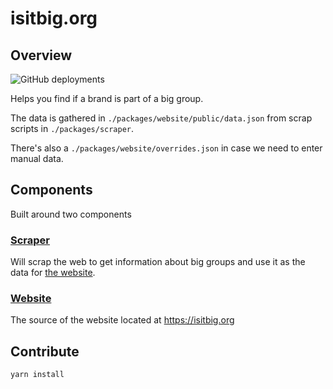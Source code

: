# isitbig.org

## Overview

![GitHub deployments](https://img.shields.io/github/deployments/yoannmoinet/isitbig.org/production?label=vercel&logo=vercel&logoColor=white)

Helps you find if a brand is part of a big group.

The data is gathered in `./packages/website/public/data.json` from scrap scripts in `./packages/scraper`.

There's also a `./packages/website/overrides.json` in case we need to enter manual data.

## Components

Built around two components

### [Scraper](./packages/scraper)

Will scrap the web to get information about big groups and use it as the data for [the website](./packages/website).

### [Website](./packages/website)

The source of the website located at https://isitbig.org

## Contribute

```bash
yarn install
```
